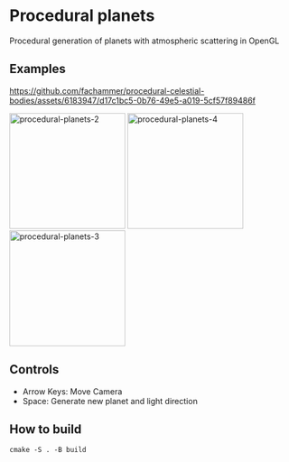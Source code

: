 # Procedural planets

Procedural generation of planets with atmospheric scattering in OpenGL

## Examples

https://github.com/fachammer/procedural-celestial-bodies/assets/6183947/d17c1bc5-0b76-49e5-a019-5cf57f89486f

<img width="205" alt="procedural-planets-2" src="https://github.com/fachammer/procedural-celestial-bodies/assets/6183947/23df4e7c-fbba-4be2-a07d-a40cd60e4114">

<img width="205" alt="procedural-planets-4" src="https://github.com/fachammer/procedural-celestial-bodies/assets/6183947/0bb71092-1063-4b86-82f7-ce71fd627c14">

<img width="205" alt="procedural-planets-3" src="https://github.com/fachammer/procedural-celestial-bodies/assets/6183947/a8d81533-f5f9-4488-92ad-0fabaf210be5">

## Controls

- Arrow Keys: Move Camera
- Space: Generate new planet and light direction

## How to build

```
cmake -S . -B build
```
